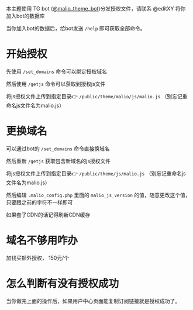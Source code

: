 本主题使用 TG bot ([@malio_theme_bot](https://t.me/malio_theme_bot))分发授权文件，请联系 @editXY 将你加入bot的数据库

当你加入bot的数据后，给bot发送 `/help` 即可获取全部命令。

# 开始授权
先使用 `/set_domains` 命令可以绑定授权域名

然后使用 `/getjs` 命令可以获取到授权js文件

将js授权文件上传到指定目录👉 `/public/theme/malio/js/malio.js` （别忘记重命名js文件名为malio.js）

# 更换域名
可以通过bot的 `/set_domains` 命令直接换域名

然后重新 `/getjs` 获取包含新域名的js授权文件

将js授权文件上传到指定目录👉 `/public/theme/js/malio.js` （别忘记重命名js文件名为malio.js）

然后编辑 `.malio_config.php` 里面的 `malio_js_version` 的值，随意更改这个值，只要跟之前的字符不一样即可

如果套了CDN的话记得刷新CDN缓存

# 域名不够用咋办
加钱买额外授权， 150元/个

# 怎么判断有没有授权成功
当你做完上面的操作后，如果用户中心页面能复制订阅链接就是授权成功了。